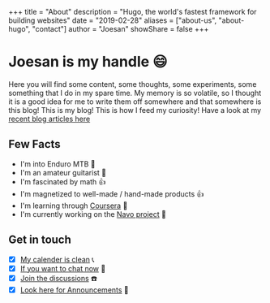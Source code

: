 +++
title = "About"
description = "Hugo, the world's fastest framework for building websites"
date = "2019-02-28"
aliases = ["about-us", "about-hugo", "contact"]
author = "Joesan"
showShare = false
+++

# Joesan is my handle :smile:

Here you will find some content, some thoughts, some experiments, some something that I do in my spare time. My memory is so volatile, so I thought it is a
good idea for me to write them off somewhere and that somewhere is this blog! This is my blog! This is how I feed my curiosity! Have a look
at my [recent blog articles here](https://www.bigelectrons.com/posts/)

## Few Facts

- I'm into Enduro MTB :bicyclist:
- I'm an amateur guitarist :guitar:
- I'm fascinated by math :thumbsup:
- I'm magnetized to well-made / hand-made products :+1:
- I'm learning through [Coursera](https://www.coursera.org/user/04a614123f3a97ae89e941cb3ba2a9a3) :book:
- I'm currently working on the [Navo project](https://github.com/navo-org) :robot:

## Get in touch

- [x] [My calender is clean](https://calendly.com/joesandech) :telephone_receiver:
- [x] [If you want to chat now](https://gitter.im/bigelectrons/community) :iphone:
- [x] [Join the discussions](https://github.com/joesan/joesan-me/discussions/categories/general) :phone:
- [x] [Look here for Announcements](https://github.com/joesan/joesan-me/discussions/categories/announcements) :trumpet:
